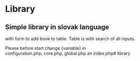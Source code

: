 # Library

## Simple library in slovak language 
with form to add book to table. Table is with search of all inputs.

Please before start change {variable} in<br>
configuration.php, core.php, global.php an index.php# library

